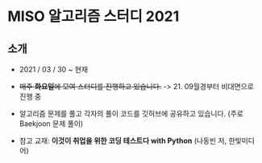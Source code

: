 
# MISO 알고리즘 스터디 2021

## 소개

- 2021 / 03 / 30 ~ 현재


- ~~매주 **화요일**에 모여 스터디를 진행하고 있습니다.~~ -> 21. 09월경부터 비대면으로 진행 중


- 알고리즘 문제를 풀고 각자의 풀이 코드를 깃허브에 공유하고 있습니다. (주로 Baekjoon 문제 풀이)


- 참고 교재: **이것이 취업을 위한 코딩 테스트다 with Python** (나동빈 저, 한빛미디어)
